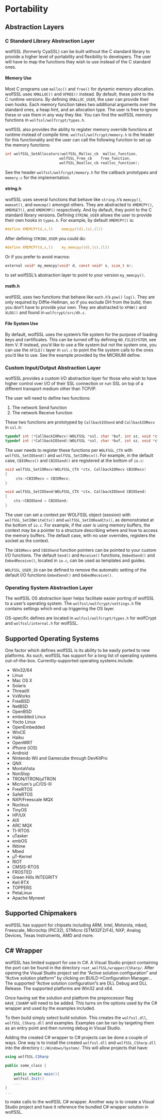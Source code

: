 # Portability

## Abstraction Layers

### C Standard Library Abstraction Layer

wolfSSL (formerly CyaSSL) can be built without the C standard library to provide a higher level of portability and flexibility to developers. The user will have to map the functions they wish to use instead of the C standard ones.

#### Memory Use

Most C programs use `malloc()` and `free()` for dynamic memory allocation. wolfSSL uses `XMALLOC()` and `XFREE()` instead. By default, these point to the C runtime versions. By defining `XMALLOC_USER`, the user can provide their own hooks. Each memory function takes two additional arguments over the standard ones, a heap hint, and an allocation type. The user is free to ignore these or use them in any way they like.  You can find the wolfSSL memory functions in `wolfssl/wolfcrypt/types.h`.

wolfSSL also provides the ability to register memory override functions at runtime instead of compile time. `wolfssl/wolfcrypt/memory.h` is the header for this functionality and the user can call the following function to set up the memory functions:

```c
int wolfSSL_SetAllocators(wolfSSL_Malloc_cb  malloc_function,
                         wolfSSL_Free_cb    free_function,
                         wolfSSL_Realloc_cb realloc_function);
```

See the header `wolfssl/wolfcrypt/memory.h` for the callback prototypes and `memory.c` for the implementation.

#### string.h

wolfSSL uses several functions that behave like `string.h`’s `memcpy()`, `memset()`, and `memcmp()` amongst others. They are abstracted to `XMEMCPY()`, `XMEMSET()`, and `XMEMCMP()` respectively.  And by default, they point to the C standard library versions.  Defining `STRING_USER` allows the user to provide their own hooks in `types.h`. For example, by default `XMEMCPY()` is:

```c
#define XMEMCPY(d,s,l)    memcpy((d),(s),(l))
```

After defining `STRING_USER` you could do:

```c
#define XMEMCPY(d,s,l)    my_memcpy((d),(s),(l))
```

Or if you prefer to avoid macros:

```c
external void* my_memcpy(void* d, const void* s, size_t n);
```

to set wolfSSL’s abstraction layer to point to your version `my_memcpy()`.

#### math.h

wolfSSL uses two functions that behave like `math.h`’s `pow()` `log()`. They are only required by Diffie-Hellman, so if you exclude DH from the build, then you don’t have to provide your own. They are abstracted to `XPOW()` and `XLOG()` and found in `wolfcrypt/src/dh.c`.

#### File System Use

By default, wolfSSL uses the system’s file system for the purpose of loading keys and certificates. This can be turned off by defining `NO_FILESYSTEM`, see item V. If instead, you’d like to use a file system but not the system one, you can use the `XFILE()` layer in `ssl.c` to point the file system calls to the ones you’d like to use.  See the example provided by the MICRIUM define.

### Custom Input/Output Abstraction Layer

wolfSSL provides a custom I/O abstraction layer for those who wish to have higher control over I/O of their SSL connection or run SSL on top of a different transport medium other than TCP/IP.

The user will need to define two functions:

1. The network Send function
2. The network Receive function

These two functions are prototyped by `CallbackIOSend` and `CallbackIORecv` in `ssl.h`:

```c
typedef int (*CallbackIORecv)(WOLFSSL *ssl, char *buf, int sz, void *ctx);
typedef int (*CallbackIOSend)(WOLFSSL *ssl, char *buf, int sz, void *ctx);
```

The user needs to register these functions per `WOLFSSL_CTX` with `wolfSSL_SetIOSend()` and `wolfSSL_SetIORecv()`.  For example, in the default case, `CBIORecv()` and `CBIOSend()` are registered at the bottom of `io.c`:

```c
void wolfSSL_SetIORecv(WOLFSSL_CTX *ctx, CallbackIORecv CBIORecv)
{
     ctx->CBIORecv = CBIORecv;
}

void wolfSSL_SetIOSend(WOLFSSL_CTX *ctx, CallbackIOSend CBIOSend)
{
    ctx->CBIOSend = CBIOSend;
}
```

The user can set a context per WOLFSSL object (session) with `wolfSSL_SetIOWriteCtx()` and `wolfSSL_SetIOReadCtx()`, as demonstrated at the bottom of `io.c`.  For example, if the user is using memory buffers, the context may be a pointer to a structure describing where and how to access the memory buffers.  The default case, with no user overrides, registers the socket as the context.

The `CBIORecv` and `CBIOSend` function pointers can be pointed to your custom I/O functions. The default `Send()` and `Receive()` functions, `EmbedSend()` and `EmbedReceive()`, located in `io.c`, can be used as templates and guides.

`WOLFSSL_USER_IO` can be defined to remove the automatic setting of the default I/O functions `EmbedSend()` and `EmbedReceive()`.

### Operating System Abstraction Layer

The wolfSSL OS abstraction layer helps facilitate easier porting of wolfSSL to a user’s operating system.  The `wolfssl/wolfcrypt/settings.h` file contains settings which end up triggering the OS layer.

OS-specific defines are located in `wolfssl/wolfcrypt/types.h` for wolfCrypt and `wolfssl/internal.h` for wolfSSL.

## Supported Operating Systems

One factor which defines wolfSSL is its ability to be easily ported to new platforms.  As such, wolfSSL has support for a long list of operating systems out-of-the-box.  Currently-supported operating systems include:

* Win32/64
* Linux
* Mac OS X
* Solaris
* ThreadX
* VxWorks
* FreeBSD
* NetBSD
* OpenBSD
* embedded Linux
* Yocto Linux
* OpenEmbedded
* WinCE
* Haiku
* OpenWRT
* iPhone (iOS)
* Android
* Nintendo Wii and Gamecube through DevKitPro
* QNX
* MontaVista
* NonStop
* TRON/ITRON/µITRON
* Micrium's µC/OS-III
* FreeRTOS
* SafeRTOS
* NXP/Freescale MQX
* Nucleus
* TinyOS
* HP/UX
* AIX
* ARC MQX
* TI-RTOS
* uTasker
* embOS
* INtime
* Mbed
* µT-Kernel
* RIOT
* CMSIS-RTOS
* FROSTED
* Green Hills INTEGRITY
* Keil RTX
* TOPPERS
* PetaLinux
* Apache Mynewt

## Supported Chipmakers

wolfSSL has support for chipsets including ARM, Intel, Motorola, mbed, Freescale, Microchip (PIC32), STMicro (STM32F2/F4), NXP, Analog Devices, Texas Instruments, AMD and more.

## C# Wrapper

wolfSSL has limited support for use in C#. A Visual Studio project containing the port can be found in the directory `root_wolfSSL/wrapper/CSharp/`. After opening the Visual Studio project set the “Active solution configuration” and “Active solution platform” by clicking on BUILD-\>Configuration Manager… The supported “Active solution configuration”s are DLL Debug and DLL Release. The supported platforms are Win32 and x64.

Once having set the solution and platform the preprocessor flag `HAVE_CSHARP` will need to be added. This turns on the options used by the C# wrapper and used by the examples included.

To then build simply select build solution. This creates the `wolfssl.dll`, `wolfSSL_CSharp.dll` and examples. Examples can be ran by targeting them as an entry point and then running debug in Visual Studio.

Adding the created C# wrapper to C# projects can be done a couple of ways. One way is to install the created `wolfssl.dll` and `wolfSSL_CSharp.dll` into the directory `C:/Windows/System/`. This will allow projects that have:

```cs
using wolfSSL.CSharp

public some_class {

    public static main(){
    wolfssl.Init()
    ...
}
...
```

to make calls to the wolfSSL C# wrapper. Another way is to create a Visual Studio project and have it reference the bundled C# wrapper solution in wolfSSL.
